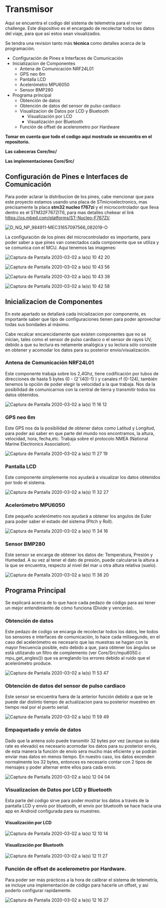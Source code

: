 # Transmisor
 Aqui se encuentra el codigo del sistema de telemetria para el rover challenge.
 Este dispositivo es el encargado de recolectar todos los datos del viaje, para que así estos sean visualizados.
 
 Se tendra una revision tanto más **técnica** como detalles acerca de la programación.
 
 - Configuración de Pines e Interfaces de Comunicación
 - Inicializacion de Componentes
     - Antena de Comunicación NRF24L01
     - GPS neo 6m
     - Pantalla LCD
     - Acelerómetro MPU6050
     - Sensor BMP280
 - Programa principal
     - Obtención de datos
     - Obtención de datos del sensor de pulso cardiaco
     - Visualizacion de Datos por LCD y Bluetooth
         - Visualización por LCD
         - Visualización por Bluetooth
     - Función de offset de acelerometro por Hardware
     
**Tomar en cuenta que todo el codigo aqui mostrado se encuentra en el repositorio.**

**Las cabeceras Core/Inc/**

**Las implementaciones Core/Src/**
  
## Configuración de Pines e Interfaces de Comunicación
Para poder aclarar la distribucion de los pines, cabe mencionar que para este proyecto estamos usando una placa de STmicroelectronics, mas precisamente la placa **stm32 nucleo f767zi** y el microcontrolador que lleva dentro es el
STM32F767ZIT6, para mas detalles chekear el link https://os.mbed.com/platforms/ST-Nucleo-F767ZI/.

![D_NQ_NP_984911-MEC31657097566_082019-O](https://user-images.githubusercontent.com/47458067/75688224-80cbf280-5c75-11ea-8056-dca3b89d8adb.jpg)

La configuración de los pines del microcontrolador es importante, para poder saber a que pines van conectados cada componente que se utiliza y se comunica con el MCU.
Aqui tenemos las imagenes:

![Captura de Pantalla 2020-03-02 a la(s) 10 42 20](https://user-images.githubusercontent.com/47458067/75687280-efa84c00-5c73-11ea-9192-715d04c2c1db.png)

![Captura de Pantalla 2020-03-02 a la(s) 10 43 56](https://user-images.githubusercontent.com/47458067/75687329-06e73980-5c74-11ea-9154-d7a7739efd7b.png)

![Captura de Pantalla 2020-03-02 a la(s) 10 43 38](https://user-images.githubusercontent.com/47458067/75687377-1797af80-5c74-11ea-87a9-ff5eb6385fc6.png)

![Captura de Pantalla 2020-03-02 a la(s) 10 42 58](https://user-images.githubusercontent.com/47458067/75687423-28e0bc00-5c74-11ea-85eb-f80f47c5bd80.png)

## Inicializacion de Componentes
En este apartado se detallará cada inicializacion por componente, es importante saber que tipo de configuraciones tienen para poder aprovechar todas sus bondades al máximo.

Cabe recalcar encarecidamente que existen componentes que no se inician, tales como el sensor de pulso cardiaco o el sensor de rayos UV, debido a que su lectura es netamente analógica y su lectura sólo consiste en obtener y acomodar los datos para su posterior envío/visualización.

### Antena de Comunicación NRF24L01
Este componente trabaja sobre los 2,4Ghz, tiene codificación por tubos de direcciones de hasta 5 bytes (0 - (2ˆ(40)-1) ) y  canales rf (0-124), también tenemos la opción de poder elegir la velocidad a la que trabaja. Nos da la posibilidad de comunicarnos con la central de tierra y transmitir todos los datos obtenidos.

![Captura de Pantalla 2020-03-02 a la(s) 11 16 12](https://user-images.githubusercontent.com/47458067/75689556-c4bff700-5c77-11ea-880e-24cf4e0d10b9.png)

### GPS neo 6m
Este GPS nos da la posibilidad de obtener datos como Latitud y Longitud, para poder asi saber en que parte del mundo nos encontramos, la altura, velocidad, hora, fecha,etc. Trabaja sobre el protocolo NMEA (National Marine Electronics Association).

![Captura de Pantalla 2020-03-02 a la(s) 11 27 19](https://user-images.githubusercontent.com/47458067/75690181-ca6a0c80-5c78-11ea-9bf2-fc089c6ed2f8.png)

### Pantalla LCD
Este componente simplemente nos ayudará a visualizar los datos obtenidos por todo el sistema.

![Captura de Pantalla 2020-03-02 a la(s) 11 32 27](https://user-images.githubusercontent.com/47458067/75690593-8297b500-5c79-11ea-94a3-f266489fd455.png)

### Acelerómetro MPU6050
Este pequeño acelerómetro nos ayudará a obtener los angulos de Euler para poder saber el estado del sistema (Pitch y Roll).

![Captura de Pantalla 2020-03-02 a la(s) 11 34 16](https://user-images.githubusercontent.com/47458067/75690751-c25e9c80-5c79-11ea-9947-fff552c1cd35.png)

### Sensor BMP280
Este sensor se encarga de obtener los datos de: Temperatura, Presión y Humedad. A su vez al tener el dato de presión, puede calcularse la altura a la que se encuentra, respecto al nivel del mar u otra altura relativa (suelo).

![Captura de Pantalla 2020-03-02 a la(s) 11 36 20](https://user-images.githubusercontent.com/47458067/75690935-0fdb0980-5c7a-11ea-86ea-cbab0720f7b4.png)

## Programa Principal
Se explicará acerca de lo que hace cada pedazo de código para asi tener un mejor entendimiento de cómo funciona 
(Divide y vencerás).

### Obtención de datos
Este pedazo de codigo se encarga de recolectar todos los datos, lee todos los sensores e interfaces de comunicación, lo hace cada milisegundo, en el caso del acelerómetro es necesario que las muestras se hagan con la mayor frecuencia posible, esto debido a que, para obtener los ángulos se está utilizando un filtro de complemento (ver Core/Src/mpu6050.c mpu_get_angles()) que va arreglando los errores debido al ruido que el acelerómetro produce.

![Captura de Pantalla 2020-03-02 a la(s) 11 53 47](https://user-images.githubusercontent.com/47458067/75692823-7b25db00-5c7c-11ea-924e-9df74315a0ec.png)

### Obtención de datos del sensor de pulso cardiaco
Este sensor se encuentra fuera de la anterior función debido a que se le puede dar distinto tiempo de actualizacion para su posterior muestreo en tiempo real por el puerto serial.

![Captura de Pantalla 2020-03-02 a la(s) 11 59 49](https://user-images.githubusercontent.com/47458067/75693446-53834280-5c7d-11ea-81ea-17dc155f67bd.png)

### Empaquetado y envío de datos
Dado que la antena solo puede transmitir 32 bytes por vez (aunque su data rate es elevado) es necesario acomodar los datos para su posterior envío, de esta manera la función de envío sera mucho más eficiente y se podrán enviar mas datos en menos tiempo. En nuestro caso, los datos excenden normalmente los 32 bytes, entonces es necesario contar con 2 tipos de mensajes y poder alternar entre ellos para cada envío.

![Captura de Pantalla 2020-03-02 a la(s) 12 04 04](https://user-images.githubusercontent.com/47458067/75693816-ec19c280-5c7d-11ea-957a-66fe1266b6da.png)

### Visualizacion de Datos por LCD y Bluetooth
Esta parte del codigo sirve para poder mostrar los datos a través de la pantalla LCD y envío por bluetooth, el envío por bluetooth se hace hacia una app en Android configurada para su muestreo.

#### Visualización por LCD
![Captura de Pantalla 2020-03-02 a la(s) 12 10 14](https://user-images.githubusercontent.com/47458067/75694366-c93bde00-5c7e-11ea-9e3d-3eb8ff1dc54a.png)

#### Visualización por Bluetooth
![Captura de Pantalla 2020-03-02 a la(s) 12 11 27](https://user-images.githubusercontent.com/47458067/75694467-f4263200-5c7e-11ea-8dc9-9b822fca1e00.png)

### Función de offset de acelerometro por Hardware.
Para poder ser más prácticos a la hora de calibrar el sistema de telemetría, se incluye una implementación de código para hacerle un offset, y así poderlo configurar rapidamente.

![Captura de Pantalla 2020-03-02 a la(s) 12 16 27](https://user-images.githubusercontent.com/47458067/75694917-a78f2680-5c7f-11ea-8c69-78fb06c9b267.png)
